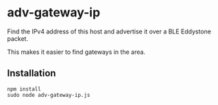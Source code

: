 # adv-gateway-ip
Find the IPv4 address of this host and advertise it over a BLE Eddystone packet.

This makes it easier to find gateways in the area.

Installation
------------

```
npm install
sudo node adv-gateway-ip.js
```

